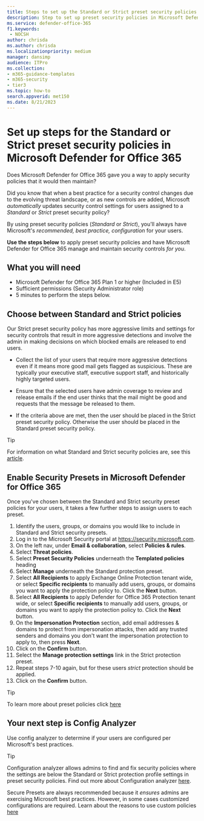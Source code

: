 ```yaml
---
title: Steps to set up the Standard or Strict preset security policies for Microsoft Defender for Office 365
description: Step to set up preset security policies in Microsoft Defender for Office 365 so you have the security recommended by the product. Preset policies set a security profile of either *Standard* or *Strict*. Set these and Microsoft Defender for Office 365 will manage and maintain these security controls for you.
ms.service: defender-office-365
f1.keywords: 
 - NOCSH
author: chrisda
ms.author: chrisda
ms.localizationpriority: medium
manager: dansimp
audience: ITPro
ms.collection:
- m365-guidance-templates
- m365-security
- tier3
ms.topic: how-to
search.appverid: met150
ms.date: 8/21/2023
---
```


# Set up steps for the Standard or Strict preset security policies in Microsoft Defender for Office 365

Does Microsoft Defender for Office 365 gave you a way to apply security policies that it would then maintain?

Did you know that when a best practice for a security control changes due to the evolving threat landscape, or as new controls are added, Microsoft *automatically* updates security control settings for users assigned to a *Standard* or *Strict* preset security policy?

By using preset security policies (*Standard* or *Strict*), you'll always have Microsoft's *recommended, best practice, configuration* for your users.

**Use the steps below** to apply preset security policies and have Microsoft Defender for Office 365 manage and maintain security controls *for you*.

## What you will need

- Microsoft Defender for Office 365 Plan 1 or higher (Included in E5)
- Sufficient permissions (Security Administrator role)
- 5 minutes to perform the steps below.

## Choose between Standard and Strict policies

Our Strict preset security policy has more aggressive limits and settings for security controls that result in more aggressive detections and involve the admin in making decisions on which blocked emails are released to end users.

- Collect the list of your users that require more aggressive detections even if it means more good mail gets flagged as suspicious. These are typically your executive staff, executive support staff, and historically highly targeted users.

- Ensure that the selected users have admin coverage to review and release emails if the end user thinks that the mail might be good and requests that the message be released to them.

- If the criteria above are met, then the user should be placed in the Strict preset security policy. Otherwise the user should be placed in the Standard preset security policy.

> [!TIP]
> For information on what Standard and Strict security policies are, see this [article](../recommended-settings-for-eop-and-office365.md).

## Enable Security Presets in Microsoft Defender for Office 365

Once you've chosen between the Standard and Strict security preset policies for your users, it takes a few further steps to assign users to each preset.

1. Identify the users, groups, or domains you would like to include in Standard and Strict security presets.
1. Log in to the Microsoft Security portal at <https://security.microsoft.com>.
1. On the left nav, under **Email & collaboration**, select **Policies & rules**.
1. Select **Threat policies**.
1. Select **Preset Security Policies** underneath the **Templated policies** heading
1. Select **Manage** underneath the Standard protection preset.
1. Select **All Recipients** to apply Exchange Online Protection tenant wide, or select **Specific recipients** to manually add users, groups, or domains you want to apply the protection policy to. Click the **Next** button.
1. Select **All Recipients** to apply Defender for Office 365 Protection tenant wide, or select **Specific recipients** to manually add users, groups, or domains you want to apply the protection policy to. Click the **Next** button.
1. On the **Impersonation Protection** section, add email addresses & domains to protect from impersonation attacks, then add any trusted senders and domains you don't want the impersonation protection to apply to, then press **Next**.
1. Click on the **Confirm** button.
1. Select the **Manage protection settings** link in the Strict protection preset.
1. Repeat steps 7-10 again, but for these users *strict* protection should be applied.
1. Click on the **Confirm** button.

> [!TIP]
> To learn more about preset policies click [here](../preset-security-policies.md)

## Your next step is Config Analyzer

Use config analyzer to determine if your users are configured per Microsoft's best practices.

> [!TIP]
> Configuration analyzer allows admins to find and fix security policies where the settings are below the Standard or Strict protection profile settings in preset security policies. Find out more about Configuration analyzer [here](../configuration-analyzer-for-security-policies.md).

Secure Presets are always recommended because it *ensures* admins are exercising Microsoft best practices. However, in some cases customized configurations are required. Learn about the reasons to use custom policies [here](../mdo-deployment-guide#determine-your-protection-policy-strategy.md)
